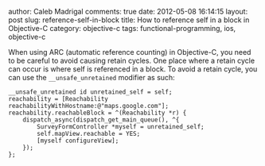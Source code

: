 author: Caleb Madrigal
comments: true
date: 2012-05-08 16:14:15
layout: post
slug: reference-self-in-block
title: How to reference self in a block in Objective-C
category: objective-c
tags: functional-programming, ios, objective-c

When using ARC (automatic reference counting) in Objective-C, you need to be careful to avoid causing retain cycles.  One place where a retain cycle can occur is where self is referenced in a block.  To avoid a retain cycle, you can use the `__unsafe_unretained` modifier as such:


    __unsafe_unretained id unretained_self = self;
    reachability = [Reachability reachabilityWithHostname:@"maps.google.com"];
    reachability.reachableBlock = ^(Reachability *r) {
        dispatch_async(dispatch_get_main_queue(), ^{
            SurveyFormController *myself = unretained_self;
            self.mapView.reachable = YES;
            [myself configureView];
        });
    };


